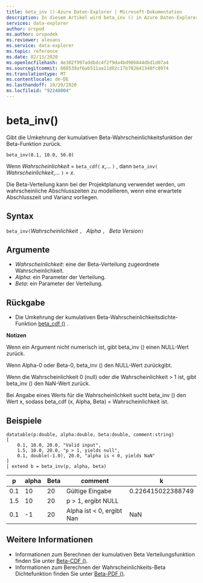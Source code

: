 ```yaml
---
title: beta_inv ()-Azure Daten-Explorer | Microsoft-Dokumentation
description: In diesem Artikel wird beta_inv () in Azure Daten-Explorer beschrieben.
services: data-explorer
author: orspod
ms.author: orspodek
ms.reviewer: alexans
ms.service: data-explorer
ms.topic: reference
ms.date: 02/13/2020
ms.openlocfilehash: 4e302f997addbdc4f2f9da4bd906844dbd1d07a4
ms.sourcegitcommit: 608539af6ab511aa11d82c17b782641340fc8974
ms.translationtype: MT
ms.contentlocale: de-DE
ms.lasthandoff: 10/20/2020
ms.locfileid: "92248004"
---
```

# <a name="beta_inv"></a>beta_inv()

Gibt die Umkehrung der kumulativen Beta-Wahrscheinlichkeitsfunktion der Beta-Funktion zurück.

```kusto
beta_inv(0.1, 10.0, 50.0)
```

Wenn *Wahrscheinlichkeit*  =  `beta_cdf(` *x*,... `)` , dann `beta_inv(` *Wahrscheinlichkeit*,... `)`  =  *x*. 

Die Beta-Verteilung kann bei der Projektplanung verwendet werden, um wahrscheinliche Abschlusszeiten zu modellieren, wenn eine erwartete Abschlusszeit und Varianz vorliegen.

## <a name="syntax"></a>Syntax

`beta_inv(`*Wahrscheinlichkeit* `, ` *Alpha* `, ` *Beta Version*`)`

## <a name="arguments"></a>Argumente

* *Wahrscheinlichkeit*: eine der Beta-Verteilung zugeordnete Wahrscheinlichkeit.
* *Alpha*: ein Parameter der Verteilung.
* *Beta*: ein Parameter der Verteilung.

## <a name="returns"></a>Rückgabe

* Die Umkehrung der kumulativen Beta-Wahrscheinlichkeitsdichte-Funktion [beta_cdf ()](./beta-cdffunction.md) .

**Notizen**

Wenn ein Argument nicht numerisch ist, gibt beta_inv () einen NULL-Wert zurück.

Wenn Alpha-0 oder Beta-0, beta_inv () den NULL-Wert zurückgibt.

Wenn die Wahrscheinlichkeit 0 (null) oder die Wahrscheinlichkeit > 1 ist, gibt beta_inv () den NaN-Wert zurück.

Bei Angabe eines Werts für die Wahrscheinlichkeit sucht beta_inv () den Wert x, sodass beta_cdf (x, Alpha, Beta) = Wahrscheinlichkeit ist.

## <a name="examples"></a>Beispiele

<!-- csl: https://help.kusto.windows.net/Samples -->
```kusto
datatable(p:double, alpha:double, beta:double, comment:string)
[
    0.1, 10.0, 20.0, "Valid input",
    1.5, 10.0, 20.0, "p > 1, yields null",
    0.1, double(-1.0), 20.0, "alpha is < 0, yields NaN"
]
| extend b = beta_inv(p, alpha, beta)
```

|p|alpha|Beta|comment|k|
|---|---|---|---|---|
|0.1|10|20|Gültige Eingabe|0.226415022388749|
|1.5|10|20|p > 1, ergibt NULL||
|0.1|-1|20|Alpha ist < 0, ergibt Nan|NaN|

## <a name="see-also"></a>Weitere Informationen

* Informationen zum Berechnen der kumulativen Beta Verteilungsfunktion finden Sie unter [Beta-CDF ()](./beta-cdffunction.md).
* Informationen zum Berechnen der Wahrscheinlichkeits-Beta Dichtefunktion finden Sie unter [Beta-PDF ()](./beta-pdffunction.md).
